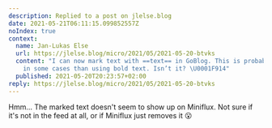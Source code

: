 ```yaml
---
description: Replied to a post on jlelse.blog
date: 2021-05-21T06:11:15.099852557Z
noIndex: true
context:
  name: Jan-Lukas Else
  url: https://jlelse.blog/micro/2021/05/2021-05-20-btvks
  content: "I can now mark text with ==text== in GoBlog. This is probably even better
    in some cases than using bold text. Isn’t it? \U0001F914"
  published: 2021-05-20T20:23:57+02:00
reply: https://jlelse.blog/micro/2021/05/2021-05-20-btvks
---
```


Hmm... The marked text doesn't seem to show up on Miniflux. Not sure if it's not in the feed at all, or if Miniflux just removes it 😮
